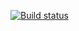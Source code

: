 [![Build status](https://ci.appveyor.com/api/projects/status/r9o5n4u8wmqd03vf?svg=true)](https://ci.appveyor.com/project/Andrey09123/ahj-homework-forms)
